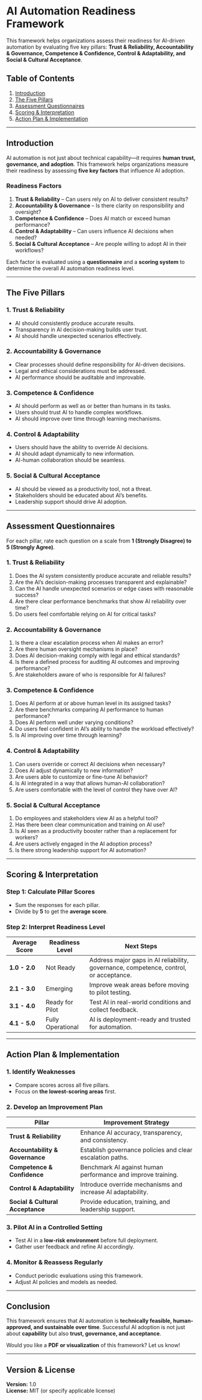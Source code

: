 # AI Automation Readiness Framework

This framework helps organizations assess their readiness for AI-driven automation by evaluating five key pillars: **Trust & Reliability, Accountability & Governance, Competence & Confidence, Control & Adaptability, and Social & Cultural Acceptance**.

## Table of Contents
1. [Introduction](#introduction)
2. [The Five Pillars](#the-five-pillars)
3. [Assessment Questionnaires](#assessment-questionnaires)
4. [Scoring & Interpretation](#scoring--interpretation)
5. [Action Plan & Implementation](#action-plan--implementation)

---

## Introduction

AI automation is not just about technical capability—it requires **human trust, governance, and adoption**. This framework helps organizations measure their readiness by assessing **five key factors** that influence AI adoption.

### **Readiness Factors**
1. **Trust & Reliability** – Can users rely on AI to deliver consistent results?
2. **Accountability & Governance** – Is there clarity on responsibility and oversight?
3. **Competence & Confidence** – Does AI match or exceed human performance?
4. **Control & Adaptability** – Can users influence AI decisions when needed?
5. **Social & Cultural Acceptance** – Are people willing to adopt AI in their workflows?

Each factor is evaluated using a **questionnaire** and a **scoring system** to determine the overall AI automation readiness level.

---

## The Five Pillars

### **1. Trust & Reliability**
- AI should consistently produce accurate results.
- Transparency in AI decision-making builds user trust.
- AI should handle unexpected scenarios effectively.

### **2. Accountability & Governance**
- Clear processes should define responsibility for AI-driven decisions.
- Legal and ethical considerations must be addressed.
- AI performance should be auditable and improvable.

### **3. Competence & Confidence**
- AI should perform as well as or better than humans in its tasks.
- Users should trust AI to handle complex workflows.
- AI should improve over time through learning mechanisms.

### **4. Control & Adaptability**
- Users should have the ability to override AI decisions.
- AI should adapt dynamically to new information.
- AI-human collaboration should be seamless.

### **5. Social & Cultural Acceptance**
- AI should be viewed as a productivity tool, not a threat.
- Stakeholders should be educated about AI’s benefits.
- Leadership support should drive AI adoption.

---

## Assessment Questionnaires

For each pillar, rate each question on a scale from **1 (Strongly Disagree) to 5 (Strongly Agree)**.

### **1. Trust & Reliability**
1. Does the AI system consistently produce accurate and reliable results?
2. Are the AI’s decision-making processes transparent and explainable?
3. Can the AI handle unexpected scenarios or edge cases with reasonable success?
4. Are there clear performance benchmarks that show AI reliability over time?
5. Do users feel comfortable relying on AI for critical tasks?

### **2. Accountability & Governance**
1. Is there a clear escalation process when AI makes an error?
2. Are there human oversight mechanisms in place?
3. Does AI decision-making comply with legal and ethical standards?
4. Is there a defined process for auditing AI outcomes and improving performance?
5. Are stakeholders aware of who is responsible for AI failures?

### **3. Competence & Confidence**
1. Does AI perform at or above human level in its assigned tasks?
2. Are there benchmarks comparing AI performance to human performance?
3. Does AI perform well under varying conditions?
4. Do users feel confident in AI’s ability to handle the workload effectively?
5. Is AI improving over time through learning?

### **4. Control & Adaptability**
1. Can users override or correct AI decisions when necessary?
2. Does AI adjust dynamically to new information?
3. Are users able to customize or fine-tune AI behavior?
4. Is AI integrated in a way that allows human-AI collaboration?
5. Are users comfortable with the level of control they have over AI?

### **5. Social & Cultural Acceptance**
1. Do employees and stakeholders view AI as a helpful tool?
2. Has there been clear communication and training on AI use?
3. Is AI seen as a productivity booster rather than a replacement for workers?
4. Are users actively engaged in the AI adoption process?
5. Is there strong leadership support for AI automation?

---

## Scoring & Interpretation

### **Step 1: Calculate Pillar Scores**
- Sum the responses for each pillar.
- Divide by **5** to get the **average score**.

### **Step 2: Interpret Readiness Level**
| **Average Score** | **Readiness Level** | **Next Steps** |
|----------------|-------------------|----------------|
| **1.0 - 2.0** | Not Ready | Address major gaps in AI reliability, governance, competence, control, or acceptance. |
| **2.1 - 3.0** | Emerging | Improve weak areas before moving to pilot testing. |
| **3.1 - 4.0** | Ready for Pilot | Test AI in real-world conditions and collect feedback. |
| **4.1 - 5.0** | Fully Operational | AI is deployment-ready and trusted for automation. |

---

## Action Plan & Implementation

### **1. Identify Weaknesses**
- Compare scores across all five pillars.
- Focus on **the lowest-scoring areas** first.

### **2. Develop an Improvement Plan**
| **Pillar** | **Improvement Strategy** |
|------------|-------------------------|
| **Trust & Reliability** | Enhance AI accuracy, transparency, and consistency. |
| **Accountability & Governance** | Establish governance policies and clear escalation paths. |
| **Competence & Confidence** | Benchmark AI against human performance and improve training. |
| **Control & Adaptability** | Introduce override mechanisms and increase AI adaptability. |
| **Social & Cultural Acceptance** | Provide education, training, and leadership support. |

### **3. Pilot AI in a Controlled Setting**
- Test AI in a **low-risk environment** before full deployment.
- Gather user feedback and refine AI accordingly.

### **4. Monitor & Reassess Regularly**
- Conduct periodic evaluations using this framework.
- Adjust AI policies and models as needed.

---

## Conclusion

This framework ensures that AI automation is **technically feasible, human-approved, and sustainable over time**. Successful AI adoption is not just about **capability** but also **trust, governance, and acceptance**.

Would you like a **PDF or visualization** of this framework? Let us know!

---

## Version & License
**Version:** 1.0  
**License:** MIT (or specify applicable license)  

